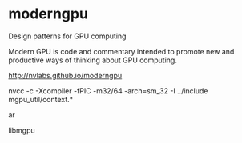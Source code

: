 moderngpu
=========

Design patterns for GPU computing

Modern GPU is code and commentary intended to promote new and productive ways of thinking about GPU computing.

http://nvlabs.github.io/moderngpu


nvcc -c -Xcompiler -fPIC -m32/64 -arch=sm_32 -I ../include mgpu_util/context.* 

ar

libmgpu 
